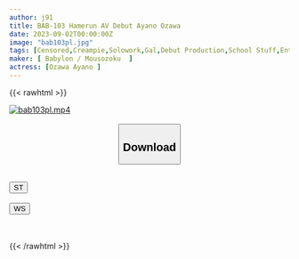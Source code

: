 ```yaml
---
author: j91
title: BAB-103 Hamerun AV Debut Ayano Ozawa
date: 2023-09-02T00:00:00Z
image: "bab103pl.jpg"
tags: [Censored,Creampie,Solowork,Gal,Debut Production,School Stuff,Entertainer	 ]
maker: [ Babylon / Mousozoku  ]
actress: [Ozawa Ayano ]
---
```



{{< rawhtml >}}

<div class="video" data-videoid="MAMm2Jpdd7FDrQ">
    <a href="javascript:;">
        <img src="https://my.j91.asia/posts/bab103pl/bab103pl.jpg" width="WIDTH" height="HEIGHT" alt="bab103pl.mp4" loading="lazy">
    </a>
</div>

<script type="text/javascript" src="https://j91.asia/asset/on-demand-st.js"></script>

<br>
  <link rel="stylesheet" href="https://j91.asia/asset/bs5.css">
  
  <center>
  <button class="btn btn-primary" type="button" data-bs-toggle="collapse" data-bs-target=".multi-collapse" aria-expanded="false" aria-controls="multiCollapseExample1 multiCollapseExample2"><h2>Download</h2></button></center>
</p>
<div class="row">
  <div class="col">
    <div class="collapse multi-collapse" id="multiCollapseExample1">
      <div class="card card-body">
	      	      <br>
<div class="buttons">  
<a href="https://streamtape.to/v/MAMm2Jpdd7FDrQ"><button class="btn-hover color-3"><i class="fa fa-download"></i> ST</button></a></div>
    </div>
  </div>
</div>
  <div class="col">
    <div class="collapse multi-collapse" id="multiCollapseExample2">
      <div class="card card-body">
	      <br>
<div class="buttons">
    <a href="https://wolfstream.tv/zc2r56p4x6r1"><button class="btn-hover color-9"><i class="fa fa-download"></i> WS</button></a></div>
<br><br>
      </div>
    </div>
  </div>
</div>

{{< /rawhtml >}}